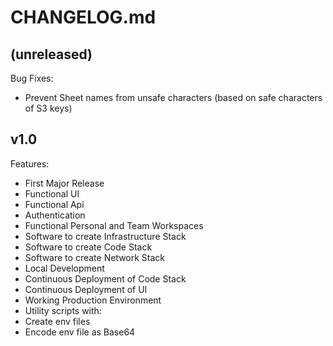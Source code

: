 # CHANGELOG.md

## (unreleased)

Bug Fixes:
  - Prevent Sheet names from unsafe characters (based on safe characters of S3 keys)

## v1.0

Features:
- First Major Release
- Functional UI
- Functional Api
- Authentication
- Functional Personal and Team Workspaces
- Software to create Infrastructure Stack
- Software to create Code Stack
- Software to create Network Stack
- Local Development
- Continuous Deployment of Code Stack
- Continuous Deployment of UI
- Working Production Environment
- Utility scripts with:
 - Create env files
 - Encode env file as Base64
